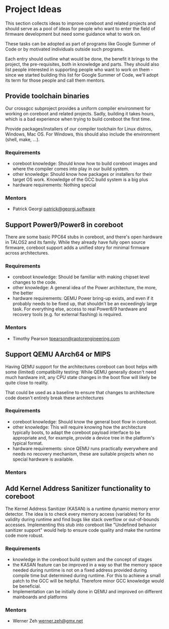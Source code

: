# Project Ideas

This section collects ideas to improve coreboot and related projects and
should serve as a pool of ideas for people who want to enter the field
of firmware development but need some guidance what to work on.

These tasks can be adopted as part of programs like Google Summer of
Code or by motivated individuals outside such programs.

Each entry should outline what would be done, the benefit it brings
to the project, the pre-requisites, both in knowledge and parts. They
should also list people interested in supporting people who want to work
on them - since we started building this list for Google Summer of Code,
we'll adopt its term for those people and call them mentors.

## Provide toolchain binaries
Our crossgcc subproject provides a uniform compiler environment for
working on coreboot and related projects. Sadly, building it takes hours,
which is a bad experience when trying to build coreboot the first time.

Provide packages/installers of our compiler toolchain for Linux distros,
Windows, Mac OS. For Windows, this should also include the environment
(shell, make, ...).

### Requirements

* coreboot knowledge: Should know how to build coreboot images and where
  the compiler comes into play in our build system.
* other knowledge: Should know how packages or installers for their
  target OS work. Knowledge of the GCC build system is a big plus
* hardware requirements: Nothing special

### Mentors
* Patrick Georgi <patrick@georgi.software>

## Support Power9/Power8 in coreboot
There are some basic PPC64 stubs in coreboot, and there's open hardware
in TALOS2 and its family. While they already have fully open source
firmware, coreboot support adds a unified story for minimal firmware
across architectures.

### Requirements
* coreboot knowledge: Should be familiar with making chipset level
  changes to the code.
* other knowledge: A general idea of the Power architecture, the more,
  the better
* hardware requirements: QEMU Power bring-up exists, and even if it
  probably needs to be fixed up, that shouldn't be an exceedingly large
  task. For everything else, access to real Power8/9 hardware and recovery
  tools (e.g. for external flashing) is required.

### Mentors
* Timothy Pearson <tpearson@raptorengineering.com>

## Support QEMU AArch64 or MIPS
Having QEMU support for the architectures coreboot can boot helps with
some (limited) compatibility testing: While QEMU generally doesn't need
much hardware init, any CPU state changes in the boot flow will likely
be quite close to reality.

That could be used as a baseline to ensure that changes to architecture
code doesn't entirely break these architectures

### Requirements
* coreboot knowledge: Should know the general boot flow in coreboot.
* other knowledge: This will require knowing how the architecture
  typically boots, to adapt the coreboot payload interface to be
  appropriate and, for example, provide a device tree in the platform's
  typical format.
* hardware requirements: since QEMU runs practically everywhere and
  needs no recovery mechanism, these are suitable projects when no special
  hardware is available.

### Mentors

## Add Kernel Address Sanitizer functionality to coreboot
The Kernel Address Sanitizer (KASAN) is a runtime dynamic memory error detector.
The idea is to check every memory access (variables) for its validity
during runtime and find bugs like stack overflow or out-of-bounds accesses.
Implementing this stub into coreboot like "Undefined behavior sanitizer support"
would help to ensure code quality and make the runtime code more robust.

### Requirements
* knowledge in the coreboot build system and the concept of stages
* the KASAN feature can be improved in a way so that the memory space needed
  during runtime is not on a fixed address provided during compile time but
  determined during runtime. For this to achieve a small patch to the GCC will
  be helpful. Therefore minor GCC knowledge would be beneficial.
* Implementation can be initially done in QEMU and improved on different
  mainboards and platforms

### Mentors
* Werner Zeh <werner.zeh@gmx.net>
